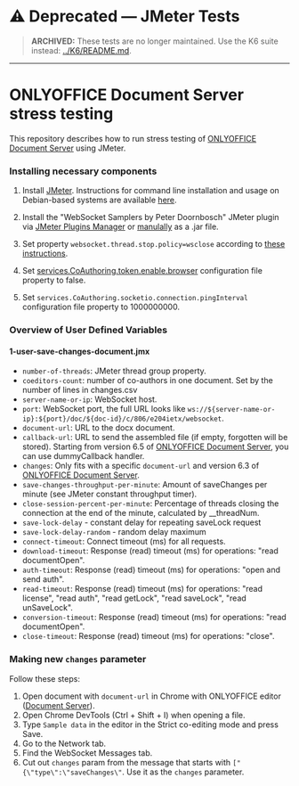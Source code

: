 # ⚠️ Deprecated — JMeter Tests

> **ARCHIVED:** These tests are no longer maintained. Use the K6 suite instead: [../K6/README.md](../K6/README.md).

---

# ONLYOFFICE Document Server stress testing

This repository describes how to run stress testing of [ONLYOFFICE Document Server][1] using JMeter.

### Installing necessary components

1. Install [JMeter](https://jmeter.apache.org/download_jmeter.cgi). Instructions for command line installation and usage on Debian-based systems are available [here](https://github.com/ONLYOFFICE/document-server-stress-testing/wiki/How-to-run-jmeter-from-terminal-on-ubuntu).

2. Install the "WebSocket Samplers by Peter Doornbosch" JMeter plugin via [JMeter Plugins Manager](https://jmeter-plugins.org/install/Install/) or [manulally](https://github.com/ptrd/jmeter-websocket-samplers#usage) as a .jar file.

3. Set property `websocket.thread.stop.policy=wsclose` according to [these instructions](https://github.com/ptrd/jmeter-websocket-samplers#connections).

4. Set [services.CoAuthoring.token.enable.browser](https://api.onlyoffice.com/editors/signature/) configuration file property to false.

5. Set `services.CoAuthoring.socketio.connection.pingInterval` configuration file property to 1000000000.

### Overview of User Defined Variables

#### 1-user-save-changes-document.jmx

- `number-of-threads`: JMeter thread group property.
- `coeditors-count`: number of co-authors in one document. Set by the number of lines in changes.csv
- `server-name-or-ip`: WebSocket host.
- `port`: WebSocket port, the full URL looks like `ws://${server-name-or-ip}:${port}/doc/${doc-id}/c/806/e204ietx/websocket`.
- `document-url`: URL to the docx document.
- `callback-url`: URL to send the assembled file (if empty, forgotten will be stored). Starting from version 6.5 of [ONLYOFFICE Document Server][1], you can use dummyCallback handler.
- `changes`: Only fits with a specific `document-url` and version 6.3 of [ONLYOFFICE Document Server][1].
- `save-changes-throughput-per-minute`: Amount of saveChanges per minute (see JMeter constant throughput timer).
- `close-session-percent-per-minute`: Percentage of threads closing the connection at the end of the minute, calculated by __threadNum.
- `save-lock-delay` - constant delay for repeating saveLock request
- `save-lock-delay-random` - random delay maximum
- `connect-timeout`: Connect timeout (ms) for all requests.
- `download-timeout`: Response (read) timeout (ms) for operations: "read documentOpen".
- `auth-timeout`: Response (read) timeout (ms) for operations: "open and send auth".
- `read-timeout`: Response (read) timeout (ms) for operations: "read license", "read auth", "read getLock", "read saveLock", "read unSaveLock".
- `conversion-timeout`: Response (read) timeout (ms) for operations: "read documentOpen".
- `close-timeout`: Response (read) timeout (ms) for operations: "close".

### Making new `changes` parameter

Follow these steps:
1. Open document with `document-url` in Chrome with ONLYOFFICE editor ([Document Server][1]).
2. Open Chrome DevTools (Ctrl + Shift + I) when opening a file.
3. Type `Sample data` in the editor in the Strict co-editing mode and press Save.
4. Go to the Network tab.
5. Find the WebSocket Messages tab.
6. Cut out `changes` param from the message that starts with `["{\"type\":\"saveChanges\"`. Use it as the `changes` parameter.

[1]: https://github.com/ONLYOFFICE/DocumentServer
